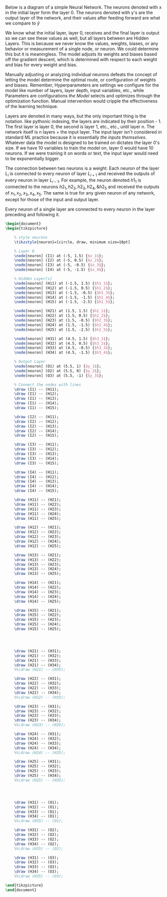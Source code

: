 Below is a diagram of a simple Neural Network. The neurons denoted with x in the initial layer form the layer 0. The neurons denoted with y's are the output layer of the network, and their values after feeding forward are what we compare to $\hat{y}$

 We know what the initial layer, layer 0, receives and the final layer is output so we can see these values as well, but all layers between are Hidden Layers. This is because we never know the values, weights, biases, or any behavior or measurement of a single node, or neuron. We could determine this but it is meaningless. The model adjusts its weights and biases based off the gradient descent, which is determined with respect to each weight and bias for every weight and bias. 
 
 Manually adjusting or analyzing individual neurons defeats the concept of letting the model determine the optimal route, or configuration of weights and biases. Remember, Hyperparameters are settings we configure for the model like number of layers, layer depth, input variables, etc., while Parameters are configurations *the Model* selects and optimizes through the optimization function. Manual intervention would cripple the effectiveness of the learning technique.

Layers are denoted in many ways, but the only important thing is the notation. like pythonic indexing, the layers are indicated by their position - 1. The first layer is layer 0, the second is layer 1, etc., etc., until layer n. The network itself is n layers + the input layer. The input layer isn't considered in standard ML practice because it is essentially *the inputs themselves*. Whatever data the model is designed to be trained on dictates the layer 0's size. If we have 10 variables to train the model on, layer 0 would have 10 neurons. If we were training it on words or text, the input layer would need to be exponentially bigger.

The connection between two neurons is a weight. Each neuron of the layer $L_{i}$ is connected to every neuron of layer $L_{i+1}$ and received the outputs of every neuron in layer $L_{i-1}$. For example, the neuron denoted $h1_1$ is connected to the neurons $h2_1, h2_2, h2_3, h2_4, \& h2_5$ and received the outputs of $x_1, x_2, x_3, x_4, x_5$. The same is true for any given neuron of any network, except for those of the input and output layer. 

Every neuron of a single layer are connected to every neuron in the layer preceding and following it. 



```tikz
\begin{document}
\begin{tikzpicture}

    % style neurons
    \tikzstyle{neuron}=[circle, draw, minimum size=10pt]

    % Layer 0
    \node[neuron] (I1) at (-5, 1.5) {$x_1$};
    \node[neuron] (I2) at (-5, 0.5) {$x_2$};
    \node[neuron] (I3) at (-5, -0.5) {$x_3$};
    \node[neuron] (I4) at (-5, -1.5) {$x_4$};

    % Hidden Layer[s]
    \node[neuron] (H11) at (-1.5, 1.5) {$h1_1$};
    \node[neuron] (H12) at (-1.5, 0.5) {$h1_2$};
    \node[neuron] (H13) at (-1.5, -0.5) {$h1_3$};
    \node[neuron] (H14) at (-1.5, -1.5) {$h1_4$};
    \node[neuron] (H15) at (-1.5, -2.5) {$h1_5$};

    \node[neuron] (H21) at (1.5, 1.5) {$h2_1$};
    \node[neuron] (H22) at (1.5, 0.5) {$h2_2$};
    \node[neuron] (H23) at (1.5, -0.5) {$h2_3$};
    \node[neuron] (H24) at (1.5, -1.5) {$h2_4$};
    \node[neuron] (H25) at (1.5, -2.5) {$h2_5$};

    \node[neuron] (H31) at (4.5, 1.5) {$h3_1$};
    \node[neuron] (H32) at (4.5, 0.5) {$h3_2$};
    \node[neuron] (H33) at (4.5, -0.5) {$h3_3$};
    \node[neuron] (H34) at (4.5, -1.5) {$h3_4$};

    % Output Layer
    \node[neuron] (O1) at (5.5, 1) {$y_1$};
    \node[neuron] (O2) at (5.5, 0) {$y_2$};
    \node[neuron] (O3) at (5.5, -1) {$y_3$};

    % Connect the nodes with lines
    \draw (I1) -- (H11);
    \draw (I1) -- (H12);
    \draw (I1) -- (H13);
    \draw (I1) -- (H14);
    \draw (I1) -- (H15);

    \draw (I2) -- (H11);
    \draw (I2) -- (H12);
    \draw (I2) -- (H13);
    \draw (I2) -- (H14);
    \draw (I2) -- (H15);

    \draw (I3) -- (H11);
    \draw (I3) -- (H12);
    \draw (I3) -- (H13);
    \draw (I3) -- (H14);
    \draw (I3) -- (H15);

    \draw (I4) -- (H11);
    \draw (I4) -- (H12);
    \draw (I4) -- (H13);
    \draw (I4) -- (H14);
    \draw (I4) -- (H15);

    \draw (H11) -- (H21);
    \draw (H11) -- (H22);
    \draw (H11) -- (H23);
    \draw (H11) -- (H24);
    \draw (H11) -- (H25);

    \draw (H12) -- (H21);
    \draw (H12) -- (H22);
    \draw (H12) -- (H23);
    \draw (H12) -- (H24);
    \draw (H12) -- (H25);

    \draw (H13) -- (H21);
    \draw (H13) -- (H22);
    \draw (H13) -- (H23);
    \draw (H13) -- (H24);
    \draw (H13) -- (H25);

    \draw (H14) -- (H21);
    \draw (H14) -- (H22);
    \draw (H14) -- (H23);
    \draw (H14) -- (H24);
    \draw (H14) -- (H25);

    \draw (H15) -- (H21);
    \draw (H15) -- (H22);
    \draw (H15) -- (H23);
    \draw (H15) -- (H24);
    \draw (H15) -- (H25);




    \draw (H21) -- (H31);
    \draw (H21) -- (H32);
    \draw (H21) -- (H33);
    \draw (H21) -- (H34);
    %%\draw (H21) -- (H35);

    \draw (H22) -- (H31);
    \draw (H22) -- (H32);
    \draw (H22) -- (H33);
    \draw (H22) -- (H34);
    %%\draw (H22) -- (H35);

    \draw (H23) -- (H31);
    \draw (H23) -- (H32);
    \draw (H23) -- (H33);
    \draw (H23) -- (H34);
    %%\draw (H23) -- (H35);

    \draw (H24) -- (H31);
    \draw (H24) -- (H32);
    \draw (H24) -- (H33);
    \draw (H24) -- (H34);
    %%\draw (H24) -- (H35);

    \draw (H25) -- (H31);
    \draw (H25) -- (H32);
    \draw (H25) -- (H33);
    \draw (H25) -- (H34);
    %%\draw (H25) -- (H35);




    \draw (H31) -- (O1);
    \draw (H32) -- (O1);
    \draw (H33) -- (O1);
    \draw (H34) -- (O1);
    %%\draw (H35) -- (O1);

    \draw (H31) -- (O2);
    \draw (H32) -- (O2);
    \draw (H33) -- (O2);
    \draw (H34) -- (O2);
    %%\draw (H35) -- (O2);

    \draw (H31) -- (O3);
    \draw (H32) -- (O3);
    \draw (H33) -- (O3);
    \draw (H34) -- (O3);
    %%\draw (H35) -- (O3);

\end{tikzpicture}
\end{document}
```
